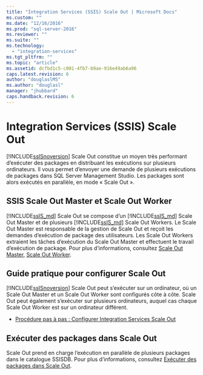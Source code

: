 ```yaml
---
title: "Integration Services (SSIS) Scale Out | Microsoft Docs"
ms.custom: ""
ms.date: "12/16/2016"
ms.prod: "sql-server-2016"
ms.reviewer: ""
ms.suite: ""
ms.technology: 
  - "integration-services"
ms.tgt_pltfrm: ""
ms.topic: "article"
ms.assetid: dcfbd1c5-c001-4fb7-b9ae-916e49ab6a96
caps.latest.revision: 6
author: "douglaslMS"
ms.author: "douglasl"
manager: "jhubbard"
caps.handback.revision: 6
---
```

# Integration Services (SSIS) Scale Out
[!INCLUDE[ssISnoversion](../includes/ssisnoversion-md.md)] Scale Out constitue un moyen très performant d’exécuter des packages en distribuant les exécutions sur plusieurs ordinateurs. Il vous permet d’envoyer une demande de plusieurs exécutions de packages dans SQL Server Management Studio. Les packages sont alors exécutés en parallèle, en mode « Scale Out ».  


## <a name="ssis-scale-out-master-and-scale-out-worker"></a>SSIS Scale Out Master et Scale Out Worker
[!INCLUDE[ssIS_md](../includes/ssis-md.md)] Scale Out se compose d’un [!INCLUDE[ssIS_md](../includes/ssis-md.md)] Scale Out Master et de plusieurs [!INCLUDE[ssIS_md](../includes/ssis-md.md)] Scale Out Workers. Le Scale Out Master est responsable de la gestion de Scale Out et reçoit les demandes d’exécution de package des utilisateurs. Les Scale Out Workers extraient les tâches d’exécution du Scale Out Master et effectuent le travail d’exécution de package. Pour plus d’informations, consultez [Scale Out Master](../integration-services/integration-services-ssis-scale-out-master.md), [Scale Out Worker](../integration-services/integration-services-ssis-scale-out-worker.md).


## <a name="how-to-set-up-scale-out"></a>Guide pratique pour configurer Scale Out
[!INCLUDE[ssISnoversion](../includes/ssisnoversion-md.md)] Scale Out peut s’exécuter sur un ordinateur, où un Scale Out Master et un Scale Out Worker sont configurés côte à côte. Scale Out peut également s’exécuter sur plusieurs ordinateurs, auquel cas chaque Scale Out Worker est sur un ordinateur différent.
- [Procédure pas à pas : Configurer Integration Services Scale Out](../integration-services/walkthrough-set-up-integration-services-scale-out.md)


## <a name="run-packages-in-scale-out"></a>Exécuter des packages dans Scale Out
Scale Out prend en charge l’exécution en parallèle de plusieurs packages dans le catalogue SSISDB. Pour plus d’informations, consultez [Exécuter des packages dans Scale Out](../integration-services/run-packages-in-integration-services-ssis-scale-out.md).

